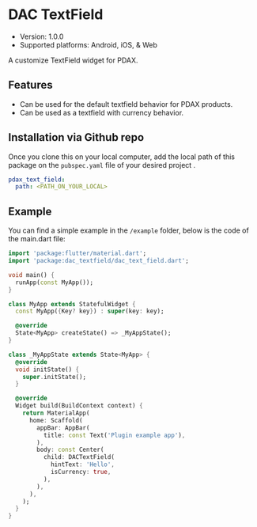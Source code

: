 # DAC TextField

- Version: 1.0.0
- Supported platforms: Android, iOS, & Web

A customize TextField widget for PDAX.

## Features

- Can be used for the default textfield behavior for PDAX products.
- Can be used as a textfield with currency behavior.

## Installation via Github repo

Once you clone this on your local computer, add the local path of this package on the `pubspec.yaml` file of your desired project .

```yaml
pdax_text_field:
  path: <PATH_ON_YOUR_LOCAL>
```

## Example

You can find a simple example in the `/example` folder, below is the code of the main.dart file:

```dart
import 'package:flutter/material.dart';
import 'package:dac_textfield/dac_text_field.dart';

void main() {
  runApp(const MyApp());
}

class MyApp extends StatefulWidget {
  const MyApp({Key? key}) : super(key: key);

  @override
  State<MyApp> createState() => _MyAppState();
}

class _MyAppState extends State<MyApp> {
  @override
  void initState() {
    super.initState();
  }

  @override
  Widget build(BuildContext context) {
    return MaterialApp(
      home: Scaffold(
        appBar: AppBar(
          title: const Text('Plugin example app'),
        ),
        body: const Center(
          child: DACTextField(
            hintText: 'Hello',
            isCurrency: true,
          ),
        ),
      ),
    );
  }
}

```
